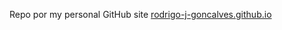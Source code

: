 Repo por my personal GitHub site [rodrigo-j-goncalves.github.io](https://rodrigo-j-goncalves.github.io/)
